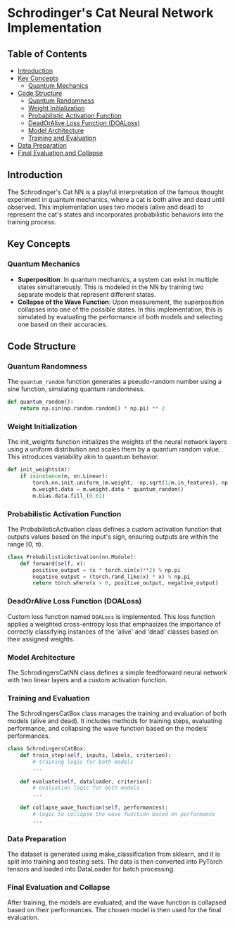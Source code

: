 # Schrodinger's Cat Neural Network Implementation

## Table of Contents
- [Introduction](#introduction)
- [Key Concepts](#key-concepts)
  - [Quantum Mechanics](#quantum-mechanics)
- [Code Structure](#code-structure)
  - [Quantum Randomness](#quantum-randomness)
  - [Weight Initialization](#weight-initialization)
  - [Probabilistic Activation Function](#probabilistic-activation-function)
  - [DeadOrAlive Loss Function (DOALoss)](#deadoralive-loss-function-doaloss)
  - [Model Architecture](#model-architecture)
  - [Training and Evaluation](#training-and-evaluation)
- [Data Preparation](#data-preparation)
- [Final Evaluation and Collapse](#final-evaluation-and-collapse)

## Introduction
The Schrodinger's Cat NN is a playful interpretation of the famous thought experiment in quantum mechanics, where a cat is both alive and dead until observed. This implementation uses two models (alive and dead) to represent the cat's states and incorporates probabilistic behaviors into the training process.

## Key Concepts

### Quantum Mechanics
- **Superposition**: In quantum mechanics, a system can exist in multiple states simultaneously. This is modeled in the NN by training two separate models that represent different states.
- **Collapse of the Wave Function**: Upon measurement, the superposition collapses into one of the possible states. In this implementation, this is simulated by evaluating the performance of both models and selecting one based on their accuracies.

## Code Structure

### Quantum Randomness
The `quantum_random` function generates a pseudo-random number using a sine function, simulating quantum randomness.

```python
def quantum_random():
    return np.sin(np.random.random() * np.pi) ** 2
```

### Weight Initialization
The init_weights function initializes the weights of the neural network layers using a uniform distribution and scales them by a quantum random value. This introduces variability akin to quantum behavior.
```python
def init_weights(m):
    if isinstance(m, nn.Linear):
        torch.nn.init.uniform_(m.weight, -np.sqrt(1/m.in_features), np.sqrt(1/m.in_features))
        m.weight.data = m.weight.data * quantum_random()
        m.bias.data.fill_(0.01)
```

### Probabilistic Activation Function
The ProbabilisticActivation class defines a custom activation function that outputs values based on the input's sign, ensuring outputs are within the range [0, π).
```python
class ProbabilisticActivation(nn.Module):
    def forward(self, x):
        positive_output = (x * torch.sin(x)**2) % np.pi  
        negative_output = (torch.rand_like(x) * x) % np.pi 
        return torch.where(x > 0, positive_output, negative_output)
```

### DeadOrAlive Loss Function (DOALoss)
Custom loss function named `DOALoss` is implemented. This loss function applies a weighted cross-entropy loss that emphasizes the importance of correctly classifying instances of the 'alive' and 'dead' classes based on their assigned weights.

### Model Architecture
The SchrodingersCatNN class defines a simple feedforward neural network with two linear layers and a custom activation function.

### Training and Evaluation
The SchrodingersCatBox class manages the training and evaluation of both models (alive and dead). It includes methods for training steps, evaluating performance, and collapsing the wave function based on the models' performances.
```python
class SchrodingersCatBox:
    def train_step(self, inputs, labels, criterion):
        # training logic for both models
        ...
    
    def evaluate(self, dataloader, criterion):
        # evaluation logic for both models
        ...
    
    def collapse_wave_function(self, performances):
        # logic to collapse the wave function based on performance
        ...
```

### Data Preparation
The dataset is generated using make_classification from sklearn, and it is split into training and testing sets. The data is then converted into PyTorch tensors and loaded into DataLoader for batch processing.

### Final Evaluation and Collapse
After training, the models are evaluated, and the wave function is collapsed based on their performances. The chosen model is then used for the final evaluation.
